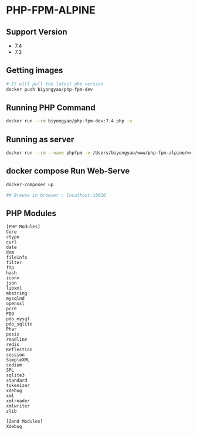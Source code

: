 # PHP-FPM-ALPINE

## Support Version

* 7.4
* 7.3

## Getting images

```bash
# It will pull the latest php version
docker push biyongyao/php-fpm-dev
```

## Running PHP Command

```bash
docker run --rm biyongyao/php-fpm-dev:7.4 php -v
```

## Running as server

```bash
docker run --rm --name phpfpm -v /Users/biyongyao/www/php-fpm-alpine/web/index.php:/var/www/html/index.php -p 10010:8000 biyongyao/php-fpm-dev php -S="0.0.0.0:8000" -t="/var/www/html"
```

## docker compose Run Web-Serve

```bash
docker-composer up

## Browse in browser : localhost:10010
```

## PHP Modules

```config
[PHP Modules]
Core
ctype
curl
date
dom
fileinfo
filter
ftp
hash
iconv
json
libxml
mbstring
mysqlnd
openssl
pcre
PDO
pdo_mysql
pdo_sqlite
Phar
posix
readline
redis
Reflection
session
SimpleXML
sodium
SPL
sqlite3
standard
tokenizer
xdebug
xml
xmlreader
xmlwriter
zlib

[Zend Modules]
Xdebug
```

